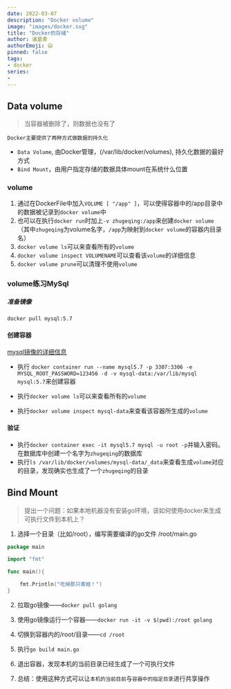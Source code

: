 ```yaml
---
date: 2022-03-07
description: "Docker volume"
image: "images/docker.svg"
title: "Docker的存储"
author: 诸葛青
authorEmoji: 😃
pinned: false
tags:
- docker
series:
- 
---
```


## Data volume
> 当容器被删除了，则数据也没有了

`Docker主要提供了两种方式做数据的持久化`
* `Data Volume`, 由Docker管理，(/var/lib/docker/volumes), 持久化数据的最好方式
* `Bind Mount`，由用户指定存储的数据具体mount在系统什么位置

### volume

1. 通过在DockerFile中加入`VOLUME [ "/app" ]`，可以使得容器中的/app目录中的数据被记录到`docker volume`中
2. 也可以在执行`docker run`时加上`-v zhugeqing:/app`来创建`docker volume`（其中`zhugeqing`为volume名字，`/app`为映射到`docker volume`的容器内目录名）
3. `docker volume ls`可以来查看所有的`volume`
4. `docker volume inspect VOLUMENAME`可以查看该`volume`的详细信息
3. `docker volume prune`可以清理不使用`volume`

### volume练习MySql

##### 准备镜像
```docker pull mysql:5.7```

#### 创建容器
[mysql镜像的详细信息](https://hub.docker.com/_/mysql?tab=description&page=1&ordering=last_updated)
* 执行 ```docker container run --name mysql5.7 -p 3307:3306 -e MYSQL_ROOT_PASSWORD=123456 -d -v mysql-data:/var/lib/mysql mysql:5.7```来创建容器

* 执行`docker volume ls`可以来查看所有的`volume`
* 执行`docker volume inspect mysql-data`来查看该容器所生成的`volume`

#### 验证
* 执行`docker container exec -it mysql5.7 mysql -u root -p`并输入密码。在数据库中创建一个名字为`zhugeqing`的数据库
* 执行`ls /var/lib/docker/volumes/mysql-data/_data`来查看生成`volume`对应的目录，发现确实也生成了一个`zhugeqing`的目录


## Bind Mount
> 提出一个问题：如果本地机器没有安装go环境，该如何使用docker来生成可执行文件到本机上？

1. 选择一个目录（比如/root），编写需要编译的go文件 /root/main.go
```Go
package main

import "fmt"

func main(){

    fmt.Println("吃掉那只青蛙！")
}
```

2. 拉取go镜像——`docker pull golang`

3. 使用go镜像运行一个容器——`docker run -it -v $(pwd):/root golang`

4. 切换到容器内的/root/目录——`cd /root`

5. 执行`go build main.go` 

6. 退出容器，发现本机的当前目录已经生成了一个可执行文件

7. 总结：使用这种方式可以让`本机的当前目前`与`容器中的指定目录`进行共享操作

